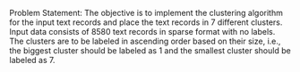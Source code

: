 Problem Statement:  The objective is to implement the clustering algorithm for the input text records and place the text records in 7 different clusters. Input data consists of 8580 text records in sparse format with no labels. The clusters are to be labeled in ascending order based on their size, i.e., the biggest cluster should be labeled as 1 and the smallest cluster should be labeled as 7.
